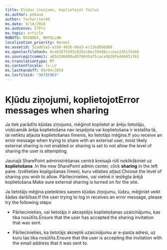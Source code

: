 ```yaml
---
title: Kļūdas ziņojums, koplietojot failus
ms.author: pebaum
author: Techwriter40
ms.date: 9/18/2018
ms.audience: ITPro
ms.topic: article
ROBOTS: NOINDEX, NOFOLLOW
localization_priority: Normal
ms.assetid: 51ad61e5-a1b8-483b-b6a3-ec13ed09dd68
ms.openlocfilehash: 6ce62675193c835ec0ec394d8ccceac2261354bb
ms.sourcegitcommit: a65d196d00adb70045af5caca9828fe44b951f61
ms.translationtype: MT
ms.contentlocale: lv-LV
ms.lasthandoff: 09/04/2019
ms.locfileid: "36755963"
---
```

# <a name="error-messages-when-sharing"></a><span data-ttu-id="0b42a-102">Kļūdu ziņojumi, koplietojot</span><span class="sxs-lookup"><span data-stu-id="0b42a-102">Error messages when sharing</span></span>

<span data-ttu-id="0b42a-103">Ja tiek parādīts kļūdas ziņojums, mēģinot koplietot ar ārēju lietotāju, visticamāk ārēja koplietošana nav iespējota vai koplietošana ir iestatīta tā, lai netiktu atļauta koplietošanas līmenis, ko lietotājs mēģina.</span><span class="sxs-lookup"><span data-stu-id="0b42a-103">If you receive an error message when trying to share with an external user, most likely external sharing is not enabled or sharing is set to not allow the level of sharing the user is attempting.</span></span>
  
<span data-ttu-id="0b42a-104">Jaunajā SharePoint administrēšanas centrā kreisajā rūtī noklikšķiniet uz **koplietošana** .</span><span class="sxs-lookup"><span data-stu-id="0b42a-104">In the  new SharePoint admin center, click **sharing** in the left pane.</span></span> <span data-ttu-id="0b42a-105">Izvēlieties kopīgošanas līmeni, kuru vēlaties atļaut.</span><span class="sxs-lookup"><span data-stu-id="0b42a-105">Choose the level of sharing you wish to allow.</span></span> <span data-ttu-id="0b42a-106">Pārliecinieties, vai vietnē ir ieslēgta ārējā koplietošana.</span><span class="sxs-lookup"><span data-stu-id="0b42a-106">Make sure external sharing is turned on for the site.</span></span> 
  
<span data-ttu-id="0b42a-107">Ja lietotājs mēģina pieteikties saņem kļūdas ziņojumu, lūdzu, mēģiniet veikt šādas darbības:</span><span class="sxs-lookup"><span data-stu-id="0b42a-107">If the user trying to log in receives an error message, please try the following steps:</span></span>
  
- <span data-ttu-id="0b42a-108">Pārliecinieties, vai lietotājs ir akceptējis koplietošanas uzaicinājumu, kas tika nosūtīts.</span><span class="sxs-lookup"><span data-stu-id="0b42a-108">Ensure that the user has accepted the sharing invitation that was sent.</span></span>
    
- <span data-ttu-id="0b42a-109">Pārliecinieties, ka lietotājs akceptē uzaicinājumu ar e-pasta adresi, uz kuru tas tika nosūtīts.</span><span class="sxs-lookup"><span data-stu-id="0b42a-109">Ensure that the user is accepting the invitation with the email address that it was sent to.</span></span>
    

